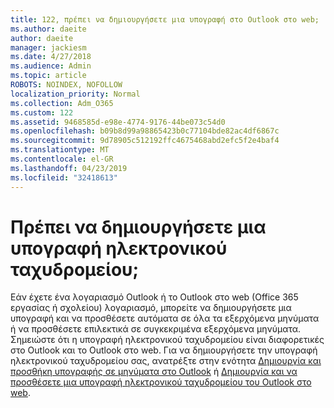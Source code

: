 ```yaml
---
title: 122, πρέπει να δημιουργήσετε μια υπογραφή στο Outlook στο web;
ms.author: daeite
author: daeite
manager: jackiesm
ms.date: 4/27/2018
ms.audience: Admin
ms.topic: article
ROBOTS: NOINDEX, NOFOLLOW
localization_priority: Normal
ms.collection: Adm_O365
ms.custom: 122
ms.assetid: 9468585d-e98e-4774-9176-44be073c54d0
ms.openlocfilehash: b09b8d99a98865423b0c77104bde82ac4df6867c
ms.sourcegitcommit: 9d78905c512192ffc4675468abd2efc5f2e4baf4
ms.translationtype: MT
ms.contentlocale: el-GR
ms.lasthandoff: 04/23/2019
ms.locfileid: "32418613"
---
```

# <a name="need-to-create-an-email-signature"></a>Πρέπει να δημιουργήσετε μια υπογραφή ηλεκτρονικού ταχυδρομείου;

Εάν έχετε ένα λογαριασμό Outlook ή το Outlook στο web (Office 365 εργασίας ή σχολείου) λογαριασμό, μπορείτε να δημιουργήσετε μια υπογραφή και να προσθέσετε αυτόματα σε όλα τα εξερχόμενα μηνύματα ή να προσθέσετε επιλεκτικά σε συγκεκριμένα εξερχόμενα μηνύματα. Σημειώστε ότι η υπογραφή ηλεκτρονικού ταχυδρομείου είναι διαφορετικές στο Outlook και το Outlook στο web. Για να δημιουργήσετε την υπογραφή ηλεκτρονικού ταχυδρομείου σας, ανατρέξτε στην ενότητα [Δημιουργία και προσθήκη υπογραφής σε μηνύματα στο Outlook](https://support.office.com/article/8ee5d4f4-68fd-464a-a1c1-0e1c80bb27f2.aspx) ή [Δημιουργία και να προσθέσετε μια υπογραφή ηλεκτρονικού ταχυδρομείου του Outlook στο web](https://support.office.com/article/5ff9dcfd-d3f1-447b-b2e9-39f91b074ea3.aspx).

